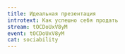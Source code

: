 ```yaml
---
title: Идеальная презентация
introtext: Как успешно себя продать
stream: tOCDoUxV8yM
event: tOCDoUxV8yM
cat: sociability
---
```

